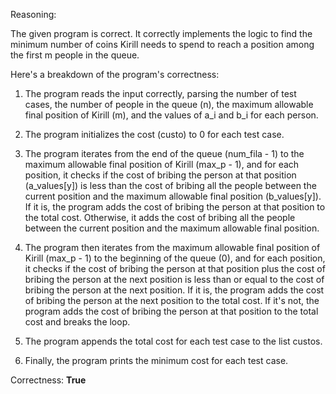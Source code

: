 Reasoning:

The given program is correct. It correctly implements the logic to find the minimum number of coins Kirill needs to spend to reach a position among the first m people in the queue.

Here's a breakdown of the program's correctness:

1. The program reads the input correctly, parsing the number of test cases, the number of people in the queue (n), the maximum allowable final position of Kirill (m), and the values of a_i and b_i for each person.

2. The program initializes the cost (custo) to 0 for each test case.

3. The program iterates from the end of the queue (num_fila - 1) to the maximum allowable final position of Kirill (max_p - 1), and for each position, it checks if the cost of bribing the person at that position (a_values[y]) is less than the cost of bribing all the people between the current position and the maximum allowable final position (b_values[y]). If it is, the program adds the cost of bribing the person at that position to the total cost. Otherwise, it adds the cost of bribing all the people between the current position and the maximum allowable final position.

4. The program then iterates from the maximum allowable final position of Kirill (max_p - 1) to the beginning of the queue (0), and for each position, it checks if the cost of bribing the person at that position plus the cost of bribing the person at the next position is less than or equal to the cost of bribing the person at the next position. If it is, the program adds the cost of bribing the person at the next position to the total cost. If it's not, the program adds the cost of bribing the person at that position to the total cost and breaks the loop.

5. The program appends the total cost for each test case to the list custos.

6. Finally, the program prints the minimum cost for each test case.

Correctness: **True**